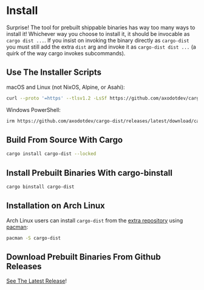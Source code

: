 # Install

<!-- toc -->

Surprise! The tool for prebuilt shippable binaries has way too many ways to install it!
Whichever way you choose to install it, it should be invocable as `cargo dist ...`. If you insist on invoking the binary directly as `cargo-dist` you must still add the extra `dist` arg and invoke it as `cargo-dist dist ...` (a quirk of the way cargo invokes subcommands).


## Use The Installer Scripts

macOS and Linux (not NixOS, Alpine, or Asahi):

```sh
curl --proto '=https' --tlsv1.2 -LsSf https://github.com/axodotdev/cargo-dist/releases/latest/download/cargo-dist-installer.sh | sh
```

Windows PowerShell:

```sh
irm https://github.com/axodotdev/cargo-dist/releases/latest/download/cargo-dist-installer.ps1 | iex
```

## Build From Source With Cargo

```sh
cargo install cargo-dist --locked
```


## Install Prebuilt Binaries With cargo-binstall

```sh
cargo binstall cargo-dist
```

## Installation on Arch Linux

Arch Linux users can install `cargo-dist` from the [extra repository](https://archlinux.org/packages/extra/x86_64/cargo-dist/) using [pacman](https://wiki.archlinux.org/title/Pacman):

```sh
pacman -S cargo-dist
```

## Download Prebuilt Binaries From Github Releases

[See The Latest Release](https://github.com/axodotdev/cargo-dist/releases/latest)!
